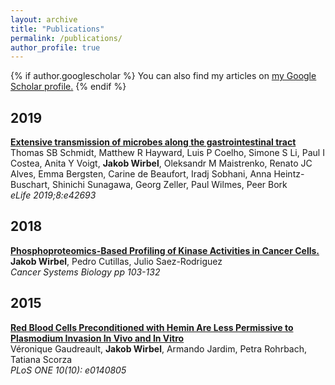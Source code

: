 ```yaml
---
layout: archive
title: "Publications"
permalink: /publications/
author_profile: true
---
```


{% if author.googlescholar %}
  You can also find my articles on <u><a href="{{author.googlescholar}}">my Google Scholar profile</a>.</u>
{% endif %}

## 2019

__[Extensive transmission of microbes along the gastrointestinal tract](https://elifesciences.org/articles/42693)__  
Thomas SB Schmidt, Matthew R Hayward, Luis P Coelho, Simone S Li, Paul I
Costea, Anita Y Voigt, __Jakob Wirbel__, Oleksandr M Maistrenko, Renato JC
Alves, Emma Bergsten, Carine de Beaufort, Iradj Sobhani, Anna Heintz-Buschart,
Shinichi Sunagawa, Georg Zeller, Paul Wilmes, Peer Bork   
_eLife 2019;8:e42693_

## 2018

__[Phosphoproteomics-Based Profiling of Kinase Activities in Cancer Cells.](https://link.springer.com/protocol/10.1007%2F978-1-4939-7493-1_6)__  
__Jakob Wirbel__, Pedro Cutillas, Julio Saez-Rodriguez  
_Cancer Systems Biology pp 103-132_

## 2015


__[Red Blood Cells Preconditioned with Hemin Are Less Permissive to Plasmodium Invasion In Vivo and In Vitro](https://journals.plos.org/plosone/article?id=10.1371/journal.pone.0140805)__  
Véronique Gaudreault, __Jakob Wirbel__, Armando Jardim, Petra Rohrbach,
Tatiana Scorza  
_PLoS ONE 10(10): e0140805_
